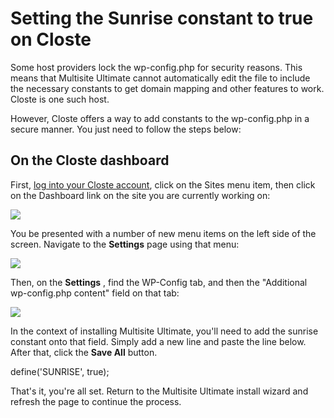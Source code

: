 # Setting the Sunrise constant to true on Closte

Some host providers lock the wp-config.php for security reasons. This means that Multisite Ultimate cannot automatically edit the file to include the necessary constants to get domain mapping and other features to work. Closte is one such host.

However, Closte offers a way to add constants to the wp-config.php in a secure manner. You just need to follow the steps below:

## On the Closte dashboard

First, [log into your Closte account](https://app.closte.com/), click on the Sites menu item, then click on the Dashboard link on the site you are currently working on:

![](https://wp-ultimo-space.fra1.cdn.digitaloceanspaces.com/hs-file-dPRIeofCDK.png)

You be presented with a number of new menu items on the left side of the screen. Navigate to the **Settings** page using that menu:

![](https://wp-ultimo-space.fra1.cdn.digitaloceanspaces.com/hs-file-JmSwHIOaGz.png)

Then, on the **Settings** , find the WP-Config tab, and then the "Additional wp-config.php content" field on that tab:

![](https://wp-ultimo-space.fra1.cdn.digitaloceanspaces.com/hs-file-FqVEnSTIu9.png)

In the context of installing Multisite Ultimate, you'll need to add the sunrise constant onto that field. Simply add a new line and paste the line below. After that, click the **Save All** button.

define('SUNRISE', true);

That's it, you're all set. Return to the Multisite Ultimate install wizard and refresh the page to continue the process.
